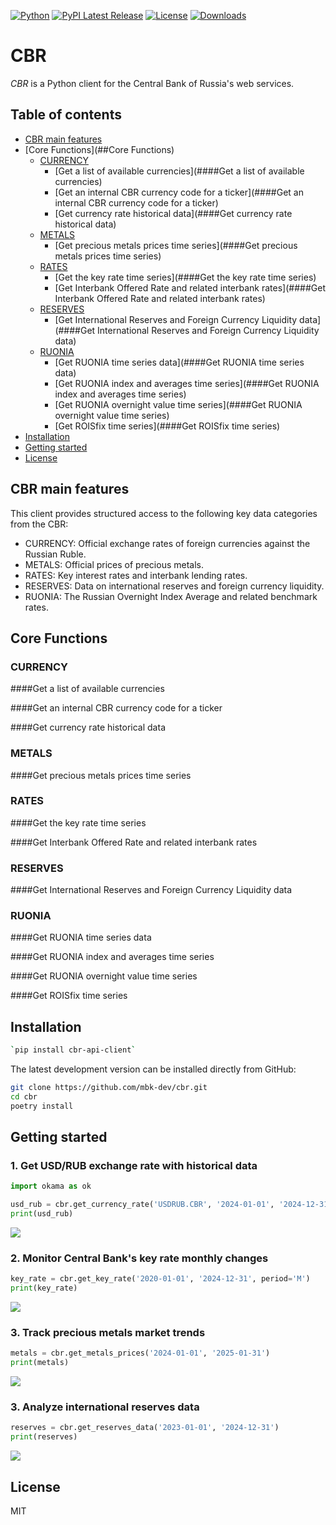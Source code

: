 
[![Python](https://img.shields.io/badge/python-v3-brightgreen.svg)](https://www.python.org/)
[![PyPI Latest Release](https://img.shields.io/pypi/v/okama.svg)](https://pypi.org/project/okama/)
[![License](https://img.shields.io/pypi/l/okama.svg)](https://opensource.org/licenses/MIT)
[![Downloads](https://static.pepy.tech/badge/cbr-api-client)](https://pepy.tech/project/cbr-api-client)

# CBR

_CBR_ is a Python client for the Central Bank of Russia's web services.

## Table of contents

- [CBR main features](##CBR-main-features)
- [Core Functions](##Core Functions)
  - [CURRENCY](###financial-data-and-macroeconomic-indicators)
    - [Get a list of available currencies](####Get a list of available currencies)
    - [Get an internal CBR currency code for a ticker](####Get an internal CBR currency code for a ticker)
    - [Get currency rate historical data](####Get currency rate historical data)
  - [METALS](###financial-data-and-macroeconomic-indicators)
    - [Get precious metals prices time series](####Get precious metals prices time series)
  - [RATES](###financial-data-and-macroeconomic-indicators)
    - [Get the key rate time series](####Get the key rate time series)
    - [Get Interbank Offered Rate and related interbank rates](####Get Interbank Offered Rate and related interbank rates)
  - [RESERVES](###financial-data-and-macroeconomic-indicators)
    - [Get International Reserves and Foreign Currency Liquidity data](####Get International Reserves and Foreign Currency Liquidity data)
  - [RUONIA](###financial-data-and-macroeconomic-indicators)
    - [Get RUONIA time series data](####Get RUONIA time series data)
    - [Get RUONIA index and averages time series](####Get RUONIA index and averages time series)
    - [Get RUONIA overnight value time series](####Get RUONIA overnight value time series)
    - [Get ROISfix time series](####Get ROISfix time series)
- [Installation](##installation)
- [Getting started](##getting-started)
- [License](##getting-started)

## CBR main features
This client provides structured access to the following key data categories from the CBR:  
- CURRENCY: Official exchange rates of foreign currencies against the Russian Ruble.
- METALS: Official prices of precious metals.
- RATES: Key interest rates and interbank lending rates. 
- RESERVES: Data on international reserves and foreign currency liquidity.
- RUONIA: The Russian Overnight Index Average and related benchmark rates.

## Core Functions

### CURRENCY

####Get a list of available currencies

####Get an internal CBR currency code for a ticker

####Get currency rate historical data

### METALS

####Get precious metals prices time series

### RATES

####Get the key rate time series

####Get Interbank Offered Rate and related interbank rates

### RESERVES

####Get International Reserves and Foreign Currency Liquidity data

### RUONIA

####Get RUONIA time series data

####Get RUONIA index and averages time series

####Get RUONIA overnight value time series

####Get ROISfix time series

## Installation

```bash
`pip install cbr-api-client`
```

The latest development version can be installed directly from GitHub:

```bash
git clone https://github.com/mbk-dev/cbr.git
cd cbr
poetry install
```

## Getting started

### 1. Get USD/RUB exchange rate with historical data

```python
import okama as ok

usd_rub = cbr.get_currency_rate('USDRUB.CBR', '2024-01-01', '2024-12-31')
print(usd_rub)
```
![](../images/images/readme1.jpg?raw=true) 


### 2. Monitor Central Bank's key rate monthly changes

```python
key_rate = cbr.get_key_rate('2020-01-01', '2024-12-31', period='M')
print(key_rate)
```
![](../images/images/readme2.jpg?raw=true) 


### 3. Track precious metals market trends
```python
metals = cbr.get_metals_prices('2024-01-01', '2025-01-31')
print(metals)
```
![](../images/images/readme3.jpg?raw=true) 

### 3. Analyze international reserves data
```python
reserves = cbr.get_reserves_data('2023-01-01', '2024-12-31')
print(reserves)
```
![](../images/images/readme4.jpg?raw=true) 

## License

MIT
